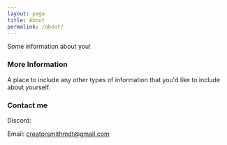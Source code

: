 ```yaml
---
layout: page
title: About
permalink: /about/
---
```


Some information about you!

### More Information

A place to include any other types of information that you'd like to include about yourself.

### Contact me

Discord: 

Email: [creatorsmithmdt@gmail.com](mailto:creatorsmithmdt@gmail.com)